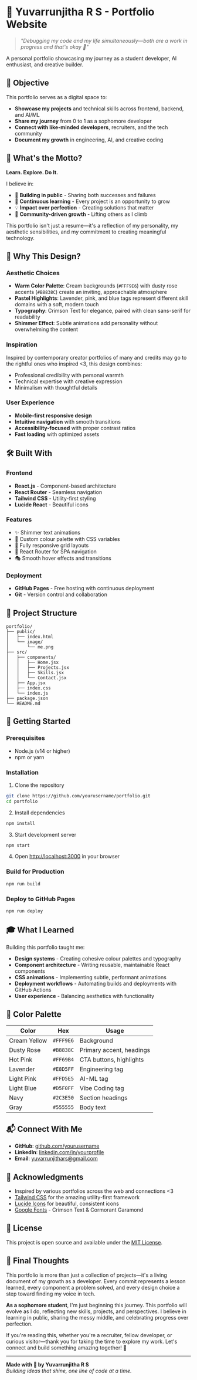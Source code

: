 # 🌟 Yuvarrunjitha R S - Portfolio Website

> *"Debugging my code and my life simultaneously—both are a work in progress and that's okay 🫶"*

A personal portfolio showcasing my journey as a student developer, AI enthusiast, and creative builder.

## 🎯 Objective

This portfolio serves as a digital space to:
- **Showcase my projects** and technical skills across frontend, backend, and AI/ML
- **Share my journey** from 0 to 1 as a sophomore developer
- **Connect with like-minded developers**, recruiters, and the tech community
- **Document my growth** in engineering, AI, and creative coding

## 💫 What's the Motto?

**Learn. Explore. Do It.**

I believe in:
- 🚀 **Building in public** - Sharing both successes and failures
- 🌱 **Continuous learning** - Every project is an opportunity to grow
- 💡 **Impact over perfection** - Creating solutions that matter
- 🤝 **Community-driven growth** - Lifting others as I climb

This portfolio isn't just a resume—it's a reflection of my personality, my aesthetic sensibilities, and my commitment to creating meaningful technology.

## 🎨 Why This Design?

### Aesthetic Choices
- **Warm Color Palette**: Cream backgrounds (`#FFF9E6`) with dusty rose accents (`#B8838C`) create an inviting, approachable atmosphere
- **Pastel Highlights**: Lavender, pink, and blue tags represent different skill domains with a soft, modern touch
- **Typography**: Crimson Text for elegance, paired with clean sans-serif for readability
- **Shimmer Effect**: Subtle animations add personality without overwhelming the content

### Inspiration
Inspired by contemporary creator portfolios of many and credits may go to the rightful ones who inspired <3, this design combines:
- Professional credibility with personal warmth
- Technical expertise with creative expression
- Minimalism with thoughtful details

### User Experience
- **Mobile-first responsive design**
- **Intuitive navigation** with smooth transitions
- **Accessibility-focused** with proper contrast ratios
- **Fast loading** with optimized assets

## 🛠️ Built With

### Frontend
- **React.js** - Component-based architecture
- **React Router** - Seamless navigation
- **Tailwind CSS** - Utility-first styling
- **Lucide React** - Beautiful icons

### Features
- ✨ Shimmer text animations
- 🎨 Custom colour palette with CSS variables
- 📱 Fully responsive grid layouts
- 🔗 React Router for SPA navigation
- 🎭 Smooth hover effects and transitions

### Deployment
- **GitHub Pages** - Free hosting with continuous deployment
- **Git** - Version control and collaboration

## 📂 Project Structure

```
portfolio/
├── public/
│   ├── index.html
│   └── image/
│       └── me.png
├── src/
│   ├── components/
│   │   ├── Home.jsx
│   │   ├── Projects.jsx
│   │   ├── Skills.jsx
│   │   └── Contact.jsx
│   ├── App.jsx
│   ├── index.css
│   └── index.js
├── package.json
└── README.md
```

## 🚀 Getting Started

### Prerequisites
- Node.js (v14 or higher)
- npm or yarn

### Installation

1. Clone the repository
```bash
git clone https://github.com/yourusername/portfolio.git
cd portfolio
```

2. Install dependencies
```bash
npm install
```

3. Start development server
```bash
npm start
```

4. Open [http://localhost:3000](http://localhost:3000) in your browser

### Build for Production
```bash
npm run build
```

### Deploy to GitHub Pages
```bash
npm run deploy
```

## 🎓 What I Learned

Building this portfolio taught me:
- **Design systems** - Creating cohesive colour palettes and typography
- **Component architecture** - Writing reusable, maintainable React components
- **CSS animations** - Implementing subtle, performant animations
- **Deployment workflows** - Automating builds and deployments with GitHub Actions
- **User experience** - Balancing aesthetics with functionality

## 🌈 Color Palette

| Color | Hex | Usage |
|-------|-----|-------|
| Cream Yellow | `#FFF9E6` | Background |
| Dusty Rose | `#B8838C` | Primary accent, headings |
| Hot Pink | `#FF69B4` | CTA buttons, highlights |
| Lavender | `#E8D5FF` | Engineering tag |
| Light Pink | `#FFD5E5` | AI-ML tag |
| Light Blue | `#D5F0FF` | Vibe Coding tag |
| Navy | `#2C3E50` | Section headings |
| Gray | `#555555` | Body text |

## 📬 Connect With Me

- **GitHub**: [github.com/yourusername](https://github.com/2024yuva)
- **LinkedIn**: [linkedin.com/in/yourprofile]([https://linkedin.com/in/yourprofile](https://www.linkedin.com/in/yuvarrunjitha-r-s-05979a302/))
- **Email**: yuvarrunjithars@gmail.com

## 🙏 Acknowledgments

- Inspired by various portfolios across the web and connections <3
- [Tailwind CSS](https://tailwindcss.com) for the amazing utility-first framework
- [Lucide Icons](https://lucide.dev) for beautiful, consistent icons
- [Google Fonts](https://fonts.google.com) - Crimson Text & Cormorant Garamond

## 📝 License

This project is open source and available under the [MIT License](LICENSE).

## 💭 Final Thoughts

This portfolio is more than just a collection of projects—it's a living document of my growth as a developer. Every commit represents a lesson learned, every component a problem solved, and every design choice a step toward finding my voice in tech.

**As a sophomore student**, I'm just beginning this journey. This portfolio will evolve as I do, reflecting new skills, projects, and perspectives. I believe in learning in public, sharing the messy middle, and celebrating progress over perfection.

If you're reading this, whether you're a recruiter, fellow developer, or curious visitor—thank you for taking the time to explore my work. Let's connect and build something amazing together! 🚀

---

**Made with 💖 by Yuvarrunjitha R S**  
*Building ideas that shine, one line of code at a time.*

